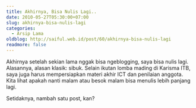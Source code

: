```yaml
---
title: Akhirnya, Bisa Nulis Lagi..
date: 2010-05-27T05:30:00+07:00
slug: akhirnya-bisa-nulis-lagi
categories:
  - Arsip Lama
oldblog: http://saiful.web.id/post/60/akhirnya-bisa-nulis-lagi
readmore: false
---
```


Akhirnya setelah sekian lama nggak bisa ngeblogging, saya bisa nulis lagi. Alasannya, alasan klasik: sibuk. Selain ikutan lomba mading di Karisma ITB, saya juga harus mempersiapkan materi akhir ICT dan penilaian anggota. Kita lihat apakah nanti malam atau besok malam bisa menulis lebih panjang lagi.

Setidaknya, nambah satu post, kan?
